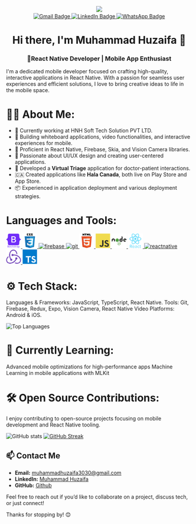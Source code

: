 <div id="header" align="center">
  <img src="https://media.giphy.com/media/M9gbBd9nbDrOTu1Mqx/giphy.gif" width="100"/>
</div>

<div id="badges" align="center">
  <a href="mailto:muhammadhuzaifa3030@gmail.com">
    <img src="https://img.shields.io/badge/Gmail-red?style=for-the-badge&logo=gmail&logoColor=white" alt="Gmail Badge"/>
  </a>
  <a href="https://www.linkedin.com/in/muhammad-huzaifa-999bb2207/">
    <img src="https://img.shields.io/badge/LinkedIn-blue?style=for-the-badge&logo=linkedin&logoColor=white" alt="LinkedIn Badge"/>
  </a>
  <a href="https://wa.me/923172043030">
    <img src="https://img.shields.io/badge/WhatsApp-brightgreen?style=for-the-badge&logo=whatsapp&logoColor=white" alt="WhatsApp Badge"/>
  </a>
</div> 

<h1 align="center">Hi there, I'm Muhammad Huzaifa 👋</h1>
<h3 align="center">🚀React Native Developer | Mobile App Enthusiast</h3>
I'm a dedicated mobile developer focused on crafting high-quality, interactive applications in React Native. With a passion for seamless user experiences and efficient solutions, I love to bring creative ideas to life in the mobile space.

# 👨‍💻 About Me:
- 📍 Currently working at HNH Soft Tech Solution PVT LTD.
- 💼 Building whiteboard applications, video functionalities, and interactive experiences for mobile.
- 🔧 Proficient in React Native, Firebase, Skia, and Vision Camera libraries.
- 🎨 Passionate about UI/UX design and creating user-centered applications.
- 🏥 Developed a **Virtual Triage** application for doctor-patient interactions.
- 🇨🇦 Created applications like **Hala Canada**, both live on Play Store and App Store.
- 📦 Experienced in application deployment and various deployment strategies.

# Languages and Tools:
<p align="left"> <a href="https://getbootstrap.com" target="_blank" rel="noreferrer"> <img src="https://raw.githubusercontent.com/devicons/devicon/master/icons/bootstrap/bootstrap-plain-wordmark.svg" alt="bootstrap" width="40" height="40"/> </a> <a href="https://www.w3schools.com/css/" target="_blank" rel="noreferrer"> <img src="https://raw.githubusercontent.com/devicons/devicon/master/icons/css3/css3-original-wordmark.svg" alt="css3" width="40" height="40"/> </a> <a href="https://firebase.google.com/" target="_blank" rel="noreferrer"> <img src="https://www.vectorlogo.zone/logos/firebase/firebase-icon.svg" alt="firebase" width="40" height="40"/> </a> <a href="https://git-scm.com/" target="_blank" rel="noreferrer"> <img src="https://www.vectorlogo.zone/logos/git-scm/git-scm-icon.svg" alt="git" width="40" height="40"/> </a> <a href="https://www.w3.org/html/" target="_blank" rel="noreferrer"> <img src="https://raw.githubusercontent.com/devicons/devicon/master/icons/html5/html5-original-wordmark.svg" alt="html5" width="40" height="40"/> </a> <a href="https://developer.mozilla.org/en-US/docs/Web/JavaScript" target="_blank" rel="noreferrer"> <img src="https://raw.githubusercontent.com/devicons/devicon/master/icons/javascript/javascript-original.svg" alt="javascript" width="40" height="40"/> </a> <a href="https://nodejs.org" target="_blank" rel="noreferrer"> <img src="https://raw.githubusercontent.com/devicons/devicon/master/icons/nodejs/nodejs-original-wordmark.svg" alt="nodejs" width="40" height="40"/> </a> <a href="https://reactjs.org/" target="_blank" rel="noreferrer"> <img src="https://raw.githubusercontent.com/devicons/devicon/master/icons/react/react-original-wordmark.svg" alt="react" width="40" height="40"/> </a> <a href="https://reactnative.dev/" target="_blank" rel="noreferrer"> <img src="https://reactnative.dev/img/header_logo.svg" alt="reactnative" width="40" height="40"/> </a> <a href="https://redux.js.org" target="_blank" rel="noreferrer"> <img src="https://raw.githubusercontent.com/devicons/devicon/master/icons/redux/redux-original.svg" alt="redux" width="40" height="40"/> </a> <a href="https://www.typescriptlang.org/" target="_blank" rel="noreferrer"> <img src="https://raw.githubusercontent.com/devicons/devicon/master/icons/typescript/typescript-original.svg" alt="typescript" width="40" height="40"/> </a> </p>

# ⚙️ Tech Stack:
Languages & Frameworks: JavaScript, TypeScript, React Native.
Tools: Git, Firebase, Redux, Expo, Vision Camera, React Native Video Platforms: Android & iOS.

![Top Languages](https://github-readme-stats.vercel.app/api/top-langs/?username=HuzaiFa3030&theme=dark&layout=compact)

# 🌱 Currently Learning: 
Advanced mobile optimizations for high-performance apps Machine Learning in mobile applications with MLKit

# 🛠️ Open Source Contributions:
I enjoy contributing to open-source projects focusing on mobile development and React Native tooling.

![GitHub stats](https://github-readme-stats.vercel.app/api?username=HuzaiFa3030&theme=merko&show_icons=true)
[![GitHub Streak](https://streak-stats.demolab.com?user=Huzaifa3030&theme=dark)](https://git.io/streak-stats)

## 📫 Contact Me

- **Email:** [muhammadhuzaifa3030@gmail.com](mailto:muhammadhuzaifa3030@gmail.com)
- **LinkedIn:** [Muhammad Huzaifa](https://www.linkedin.com/in/muhammad-huzaifa-999bb2207/)
- **GitHub:** [Github](https://github.com/HuzaiFa3030)

Feel free to reach out if you’d like to collaborate on a project, discuss tech, or just connect!

Thanks for stopping by! 😊
